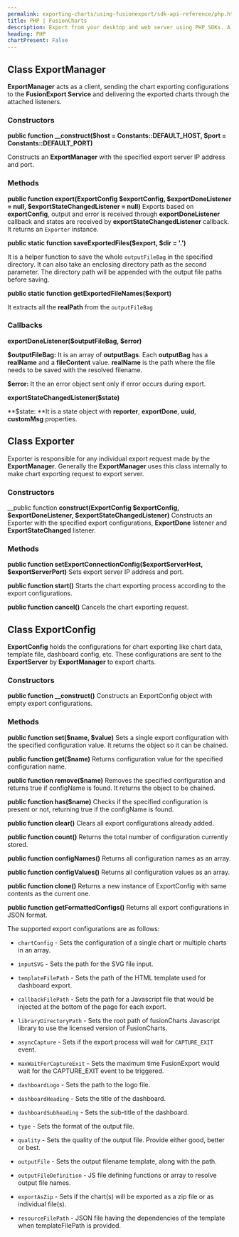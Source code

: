 ```yaml
---
permalink: exporting-charts/using-fusionexport/sdk-api-reference/php.html
title: PHP | FusionCharts
description: Export from your desktop and web server using PHP SDKs. A complete list of API reference.
heading: PHP
chartPresent: False
---
```


## Class ExportManager

__ExportManager__ acts as a client, sending the chart exporting configurations to the __FusionExport Service__ and delivering the exported charts through the attached listeners.

### Constructors

**public function __construct($host = Constants::DEFAULT_HOST, $port = Constants::DEFAULT_PORT)**

Constructs an __ExportManager__ with the specified export server IP address and port.

### Methods

**public function export(ExportConfig $exportConfig, $exportDoneListener = null, $exportStateChangedListener = null)**
Exports based on **exportConfig**, output and error is received through __exportDoneListener__ callback and states are received by __exportStateChangedListener__ callback.
It returns an `Exporter` instance.

**public static function saveExportedFiles($export, $dir = '.')**

It is a helper function to save the whole `outputFileBag` in the specified directory. It can also take an enclosing directory path as the second parameter. The directory path will be appended with the output file paths before saving.

**public static function getExportedFileNames($export)**

It extracts all the __realPath__ from the `outputFileBag`

### Callbacks

**exportDoneListener($outputFileBag, $error)**

**$outputFileBag:** It is an array of **outputBags**. Each **outputBag** has a **realName** and a **fileContent** value. **realName** is the path where the file needs to be saved with the resolved filename.

**$error:** It the an error object sent only if error occurs during export.

**exportStateChangedListener($state)**

**$state: **It is a state object with **reporter**, **exportDone**, **uuid**, **customMsg** properties.

## Class Exporter

Exporter is responsible for any individual export request made by the __ExportManager__. Generally the __ExportManager__ uses this class internally to make chart exporting request to export server.

### Constructors

__public function __construct(ExportConfig $exportConfig, $exportDoneListener, $exportStateChangedListener)__
Constructs an Exporter with the specified export configurations, __ExportDone__ listener and __ExportStateChanged__ listener.

### Methods

**public function setExportConnectionConfig($exportServerHost, $exportServerPort)**
Sets export server IP address and port.

**public function start()**
Starts the chart exporting process according to the export configurations.

**public function cancel()**
Cancels the chart exporting request.

## Class ExportConfig

**ExportConfig** holds the configurations for chart exporting like chart data, template file, dashboard config, etc. These configurations are sent to the **ExportServer** by **ExportManager** to export charts.

### Constructors

**public function __construct()**
Constructs an ExportConfig object with empty export configurations.

### Methods

**public function set($name, $value)**
Sets a single export configuration with the specified configuration value. It returns the object so it can be chained.

**public function get($name)**
Returns configuration value for the specified configuration name.

**public function remove($name)**
Removes the specified configuration and returns true if configName is found. It returns the object to be chained.

**public function has($name)**
Checks if the specified configuration is present or not, returning true if the configName is found.

**public function clear()**
Clears all export configurations already added.

**public function count()**
Returns the total number of configuration currently stored.

**public function configNames()**
Returns all configuration names as an array.

**public function configValues()**
Returns all configuration values as an array.

**public function clone()**
Returns a new instance of ExportConfig with same contents as the current one.

**public function getFormattedConfigs()**
Returns all export configurations in JSON format.

The supported export configurations are as follows:

* `chartConfig` - Sets the configuration of a single chart or multiple charts in an array.

* `inputSVG` - Sets the path for the SVG file input.

* `templateFilePath` - Sets the path of the HTML template used for dashboard export.

* `callbackFilePath` - Sets the path for a Javascript file that would be injected at the bottom of the page for each export.

* `libraryDirectoryPath` - Sets the root path of fusionCharts Javascript library to use the licensed version of FusionCharts.

* `asyncCapture` - Sets if the export process will wait for `CAPTURE_EXIT` event.

* `maxWaitForCaptureExit` - Sets the maximum time FusionExport would wait for the CAPTURE_EXIT event to be triggered.

* `dashboardLogo` - Sets the path to the logo file.

* `dashboardHeading` - Sets the title of the dashboard.

* `dashboardSubheading` - Sets the sub-title of the dashboard.

* `type` - Sets the format of the output file.

* `quality` - Sets the quality of the output file. Provide either good, better or best.

* `outputFile` - Sets the output filename template, along with the path.

* `outputFileDefinition` - JS file defining functions or array to resolve output file names.

* `exportAsZip` - Sets if the chart(s) will be exported as a zip file or as individual file(s).

* `resourceFilePath` - JSON file having the dependencies of the template when templateFilePath is provided.